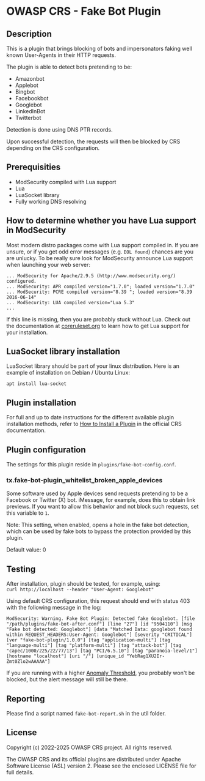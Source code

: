 # OWASP CRS - Fake Bot Plugin

## Description

This is a plugin that brings blocking of bots and impersonators faking well known
User-Agents in their HTTP requests.

The plugin is able to detect bots pretending to be:

 * Amazonbot
 * Applebot
 * Bingbot
 * Facebookbot
 * Googlebot
 * LinkedInBot
 * Twitterbot

Detection is done using DNS PTR records.

Upon successful detection, the requests will then be blocked by CRS depending on the CRS configuration.

## Prerequisities

 * ModSecurity compiled with Lua support
 * Lua
 * LuaSocket library
 * Fully working DNS resolving

## How to determine whether you have Lua support in ModSecurity

Most modern distro packages come with Lua support compiled in. If you are unsure, or if you get odd error messages (e.g. `EOL found`) chances are you are unlucky. To be really sure look for ModSecurity announce Lua support when launching your web server:

```
... ModSecurity for Apache/2.9.5 (http://www.modsecurity.org/) configured.
... ModSecurity: APR compiled version="1.7.0"; loaded version="1.7.0"
... ModSecurity: PCRE compiled version="8.39 "; loaded version="8.39 2016-06-14"
... ModSecurity: LUA compiled version="Lua 5.3"
...
```

If this line is missing, then you are probably stuck without Lua. Check out the documentation at [coreruleset.org](https://coreruleset.org/docs) to learn how to get Lua support for your installation.

## LuaSocket library installation

LuaSocket library should be part of your linux distribution. Here is an example
of installation on Debian / Ubuntu Linux:  

`apt install lua-socket`

## Plugin installation

For full and up to date instructions for the different available plugin
installation methods, refer to [How to Install a Plugin](https://coreruleset.org/docs/concepts/plugins/#how-to-install-a-plugin)
in the official CRS documentation.

## Plugin configuration

The settings for this plugin reside in `plugins/fake-bot-config.conf`.

### tx.fake-bot-plugin_whitelist_broken_apple_devices

Some software used by Apple devices send requests pretending to be a Facebook or Twitter (X) bot.
iMessage, for example, does this to obtain link previews.
If you want to allow this behavior and not block such requests, set this variable to `1`.

Note: This setting, when enabled, opens a hole in the fake bot detection,
which can be used by fake bots to bypass the protection provided by this plugin.

Default value: 0

## Testing

After installation, plugin should be tested, for example, using:  
`curl http://localhost --header "User-Agent: Googlebot"`

Using default CRS configuration, this request should end with status 403 with
the following message in the log:

`ModSecurity: Warning. Fake Bot Plugin: Detected fake Googlebot. [file "/path/plugins/fake-bot-after.conf"] [line "27"] [id "9504110"] [msg "Fake bot detected: Googlebot"] [data "Matched Data: googlebot found within REQUEST_HEADERS:User-Agent: Googlebot"] [severity "CRITICAL"] [ver "fake-bot-plugin/1.0.0"] [tag "application-multi"] [tag "language-multi"] [tag "platform-multi"] [tag "attack-bot"] [tag "capec/1000/225/22/77/13"] [tag "PCI/6.5.10"] [tag "paranoia-level/1"] [hostname "localhost"] [uri "/"] [unique_id "YebRag1XU2Ir-Zmt0Zlo2wAAAAA"]`

If you are running with a higher [Anomaly Threshold](https://coreruleset.org/docs/concepts/paranoia_levels/#how-paranoia-levels-relate-to-anomaly-scoring), you probably won't be blocked, but the alert message will still be there.

## Reporting

Please find a script named `fake-bot-report.sh` in the util folder.

## License

Copyright (c) 2022-2025 OWASP CRS project. All rights reserved.

The OWASP CRS and its official plugins are distributed
under Apache Software License (ASL) version 2. Please see the enclosed LICENSE
file for full details.
